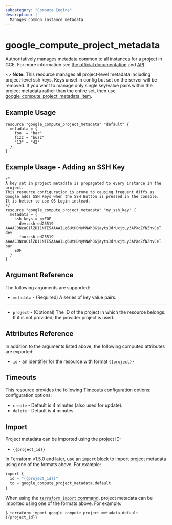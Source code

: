 ```yaml
---
subcategory: "Compute Engine"
description: |-
  Manages common instance metadata
---
```


# google_compute_project_metadata

Authoritatively manages metadata common to all instances for a project in GCE. For more information see
[the official documentation](https://cloud.google.com/compute/docs/storing-retrieving-metadata)
and
[API](https://cloud.google.com/compute/docs/reference/latest/projects/setCommonInstanceMetadata).

~> **Note:**  This resource manages all project-level metadata including project-level ssh keys.
Keys unset in config but set on the server will be removed. If you want to manage only single
key/value pairs within the project metadata rather than the entire set, then use
[google_compute_project_metadata_item](compute_project_metadata_item.html).

## Example Usage

```hcl
resource "google_compute_project_metadata" "default" {
  metadata = {
    foo  = "bar"
    fizz = "buzz"
    "13" = "42"
  }
}
```

## Example Usage - Adding an SSH Key 

```hcl
/*
A key set in project metadata is propagated to every instance in the project.
This resource configuration is prone to causing frequent diffs as Google adds SSH Keys when the SSH Button is pressed in the console.
It is better to use OS Login instead.
*/
resource "google_compute_project_metadata" "my_ssh_key" {
  metadata = {
    ssh-keys = <<EOF
      dev:ssh-ed25519 AAAAC3NzaC1lZDI1NTE5AAAAILg6UtHDNyMNAh0GjaytsJdrUxjtLy3APXqZfNZhvCeT dev
      foo:ssh-ed25519 AAAAC3NzaC1lZDI1NTE5AAAAILg6UtHDNyMNAh0GjaytsJdrUxjtLy3APXqZfNZhvCeT bar
    EOF
  }
}
```

## Argument Reference

The following arguments are supported:

* `metadata` - (Required) A series of key value pairs.

- - -

* `project` - (Optional) The ID of the project in which the resource belongs. If it
    is not provided, the provider project is used.

## Attributes Reference

In addition to the arguments listed above, the following computed attributes are exported:

* `id` - an identifier for the resource with format `{{project}}`

## Timeouts

This resource provides the following
[Timeouts](https://developer.hashicorp.com/terraform/plugin/sdkv2/resources/retries-and-customizable-timeouts) configuration options: configuration options:

- `create` - Default is 4 minutes (also used for update).
- `delete` - Default is 4 minutes.

## Import

Project metadata can be imported using the project ID:

* `{{project_id}}`

In Terraform v1.5.0 and later, use an [`import` block](https://developer.hashicorp.com/terraform/language/import) to import project metadata using one of the formats above. For example:

```tf
import {
  id = "{{project_id}}"
  to = google_compute_project_metadata.default
}
```

When using the [`terraform import` command](https://developer.hashicorp.com/terraform/cli/commands/import), project metadata can be imported using one of the formats above. For example:

```
$ terraform import google_compute_project_metadata.default {{project_id}}
```